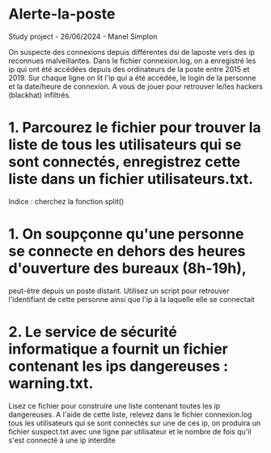 # Alerte-la-poste
Study project - 26/06/2024 - Manel Simplon

On suspecte des connexions depuis différentes dsi de laposte vers des ip reconnues malveillantes.
Dans le fichier connexion.log, on a enregistré les ip qui ont été accédées depuis des ordinateurs de la
poste entre 2015 et 2019. Sur chaque ligne on lit l'ip qui a été accédée, le login de la personne et la
date/heure de connexion.
A vous de jouer pour retrouver le/les hackers (blackhat) infiltrés.
# 1. Parcourez le fichier pour trouver la liste de tous les utilisateurs qui se sont connectés, enregistrez cette liste dans un fichier utilisateurs.txt.
Indice : cherchez la fonction split()

# 1. On soupçonne qu'une personne se connecte en dehors des heures d'ouverture des bureaux (8h-19h),
peut-être depuis un poste distant. Utilisez un script pour retrouver l'identifiant de cette personne ainsi
que l'ip à la laquelle elle se connectait

# 2. Le service de sécurité informatique a fournit un fichier contenant les ips dangereuses : warning.txt.
Lisez ce fichier pour construire une liste contenant toutes les ip dangereuses.
A l'aide de cette liste, relevez dans le fichier connexion.log tous les utilisateurs qui se sont connectés sur
une de ces ip, on produira un fichier suspect.txt avec une ligne par utilisateur et le nombre de fois qu'il
s'est connecté à une ip interdite
